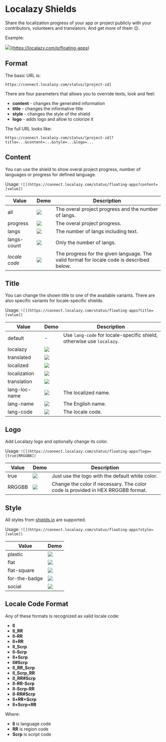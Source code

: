 # Localazy Shields

Share the localization progress of your app or project publicly with your contributors, volunteers and translators. And get more of them :wink:. 

Example: 

![](https://connect.localazy.com/status/floating-apps?logo=true)](https://localazy.com/p/floating-apps)

## Format

The basic URL is:

`https://connect.localazy.com/status/[project-id]`

There are four parameters that allows you to override texts, look and feel:

- **content** - changes the generated information
- **title** - changes the informative title
- **style** - changes the style of the shield
- **logo** - adds logo and allow to colorize it

The full URL looks like:

`https://connect.localazy.com/status/[project-id]?title=...&content=...&style=...&logo=...`


## Content

You can use the shield to show overal project progress, number of languages or progress for defined language.
 
Usage: `![](https://connect.localazy.com/status/floating-apps?content=[value])`
 
| Value | Demo | Description |
| --- | --- | --- |
| all | [![](https://connect.localazy.com/status/floating-apps?content=all)](https://localazy.com/p/floating-apps) | The overal project progress and the number of langs. |
| progress | [![](https://connect.localazy.com/status/floating-apps?content=progress)](https://localazy.com/p/floating-apps) | The overal project progress. |
| langs | [![](https://connect.localazy.com/status/floating-apps?content=langs)](https://localazy.com/p/floating-apps) | The number of langs including text. |
| langs-count | [![](https://connect.localazy.com/status/floating-apps?content=langs-count)](https://localazy.com/p/floating-apps) | Only the number of langs. |
| *locale code* | [![](https://connect.localazy.com/status/floating-apps?content=fr_CA)](https://localazy.com/p/floating-apps) | The progress for the given language. The valid format for locale code is described below. |

## Title

You can change the shown title to one of the available variants. There are also specific variants for locale-specific shields.

Usage: `![](https://connect.localazy.com/status/floating-apps?title=[value])`

| Value |  Demo | Description |
| --- | --- | --- |
| default | - | Use `lang-code` for locale-specific shield, otherwise use `localazy`. |
| localazy | [![](https://connect.localazy.com/status/floating-apps?title=localazy)](https://localazy.com/p/floating-apps) | |
| translated | [![](https://connect.localazy.com/status/floating-apps?title=translated)](https://localazy.com/p/floating-apps) | |
| localized | [![](https://connect.localazy.com/status/floating-apps?title=localized)](https://localazy.com/p/floating-apps) | |
| localization | [![](https://connect.localazy.com/status/floating-apps?title=localization)](https://localazy.com/p/floating-apps) | |
| translation | [![](https://connect.localazy.com/status/floating-apps?title=translation)](https://localazy.com/p/floating-apps) | |
| lang-loc-name | [![](https://connect.localazy.com/status/floating-apps?title=lang-loc-name&content=fr_CA)](https://localazy.com/p/floating-apps) | The localized name. |
| lang-name | [![](https://connect.localazy.com/status/floating-apps?title=lang-name&content=fr_CA)](https://localazy.com/p/floating-apps) | The English name. |
| lang-code | [![](https://connect.localazy.com/status/floating-apps?title=lang-code&content=fr_CA)](https://localazy.com/p/floating-apps) | The locale code. |

## Logo

Add Localazy logo and optionally change its color.

Usage: `![](https://connect.localazy.com/status/floating-apps?logo=[true|RRGGBB])`

| Value |  Demo | Description |
| --- | --- | --- |
| true | [![](https://connect.localazy.com/status/floating-apps?logo=true)](https://localazy.com/p/floating-apps) | Just use the logo with the default white color.  |
| RRGGBB | [![](https://connect.localazy.com/status/floating-apps?logo=ff0000)](https://localazy.com/p/floating-apps) | Change the color if necessary. The color code is provided in HEX RRGGBB format. |

## Style

All styles from [shields.io](https://shields.io) are supported. 

Usage: `![](https://connect.localazy.com/status/floating-apps?style=[value])`

| Value |  Demo | 
| --- | --- | 
| plastic | [![](https://connect.localazy.com/status/floating-apps?style=plastic)](https://localazy.com/p/floating-apps) |
| flat | [![](https://connect.localazy.com/status/floating-apps?style=flat)](https://localazy.com/p/floating-apps) |
| flat-square | [![](https://connect.localazy.com/status/floating-apps?style=flat-square)](https://localazy.com/p/floating-apps) |
| for-the-badge | [![](https://connect.localazy.com/status/floating-apps?style=for-the-badge)](https://localazy.com/p/floating-apps) |
| social | [![](https://connect.localazy.com/status/floating-apps?style=social)](https://localazy.com/p/floating-apps) |

## Locale Code Format

Any of these formats is recognized as valid locale code:

* **ll**
* **ll_RR**
* **ll-RR**
* **ll+RR**
* **ll_Scrp**
* **ll-Scrp**
* **ll+Scrp**
* **ll#Scrp**
* **ll_RR_Scrp**
* **ll_Scrp_RR**
* **ll_RR#Scrp**
* **ll-RR-Scrp**
* **ll-Scrp-RR**
* **ll-RR#Scrp**
* **ll+RR+Scrp**
* **ll+Scrp+RR**
   
Where:
- **ll** is language code
- **RR** is region code
- **Scrp** is script code 
